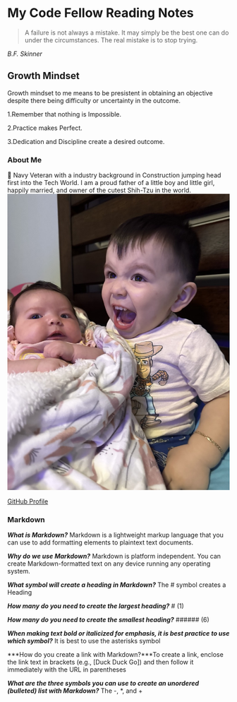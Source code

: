 # My Code Fellow Reading Notes 
>A failure is not always a mistake. It may simply be the best one can do under the circumstances. The real mistake is to stop trying.
>
*B.F. Skinner*

## Growth Mindset 
Growth mindset to me means to be presistent in obtaining an objective despite there being difficulty or uncertainty in the outcome.

1.Remember that nothing is Impossible. 

2.Practice makes Perfect. 

3.Dedication and Discipline create a desired outcome.

### About Me
👋
Navy Veteran with a industry background in Construction jumping head first into the Tech World.
I am a proud father of a little boy and little girl, happily married, and owner of the cutest Shih-Tzu in the world. 
![Picture of Maddy and Peter Diaz](31420442-D05D-42EF-83A7-0E12CDAEC3FA_1_105_c.jpeg)

[GitHub Profile](https://github.com/Diaz850)

### Markdown
***What is Markdown?*** Markdown is a lightweight markup language that you can use to add formatting elements to plaintext text documents.

***Why do we use Markdown?*** Markdown is platform independent. You can create Markdown-formatted text on any device running any operating system.

***What symbol will create a heading in Markdown?*** The # symbol creates a Heading

***How many do you need to create the largest heading?*** # (1)

***How many do you need to create the smallest heading?*** ###### (6)

***When making text bold or italicized for emphasis, it is best practice to use which symbol?*** It is best to use the asterisks symbol

***How do you create a link with Markdown?***To create a link, enclose the link text in brackets (e.g., [Duck Duck Go]) and then follow it immediately with the URL in parentheses 

***What are the three symbols you can use to create an unordered (bulleted) list with Markdown?*** The -, *, and +
